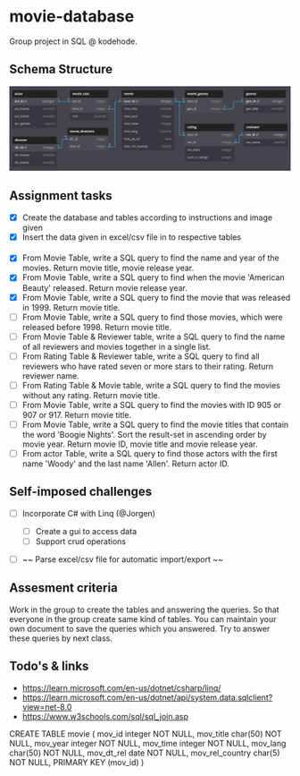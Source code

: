 # movie-database
Group project in SQL @ kodehode.

## Schema Structure
![Alt text](assets/visualization.jpg?raw=true "Visualization of projects schema structure")

## Assignment tasks
- [x] Create the database and tables according to instructions and image given
- [x] Insert the data given in excel/csv file in to respective tables
####
- [x] From Movie Table, write a SQL query to find the name and year of the movies. Return movie title, movie release year.
- [x] From Movie Table, write a SQL query to find when the movie 'American Beauty' released. Return movie release year.
- [x] From Movie Table, write a SQL query to find the movie that was released in 1999. Return movie title.
- [ ] From Movie Table, write a SQL query to find those movies, which were released before 1998. Return movie title.
- [ ] From Movie Table & Reviewer table, write a SQL query to find the name of all reviewers and movies together in a single list.
- [ ] From Rating Table & Reviewer table, write a SQL query to find all reviewers who have rated seven or more stars to their rating. Return reviewer name.
- [ ] From Rating Table & Movie table, write a SQL query to find the movies without any rating. Return movie title.
- [ ] From Movie Table, write a SQL query to find the movies with ID 905 or 907 or 917. Return movie title.
- [ ] From Movie Table, write a SQL query to find the movie titles that contain the word 'Boogie Nights'. Sort the result-set in ascending order by movie year. Return movie ID, movie title and movie release year.
- [ ] From actor Table, write a SQL query to find those actors with the first name 'Woody' and the last name 'Allen'. Return actor ID.

## Self-imposed challenges
- [ ] Incorporate C# with Linq (@Jorgen)
  - [ ] Create a gui to access data
  - [ ] Support crud operations
- [ ] ~~ Parse excel/csv file for automatic import/export ~~


## Assesment criteria
Work in the group to create the tables and answering the queries. So that everyone in the group create same kind of tables.
You can maintain your own document to save the queries which you answered. Try to answer these queries by next class.

## Todo's & links
- https://learn.microsoft.com/en-us/dotnet/csharp/linq/
- https://learn.microsoft.com/en-us/dotnet/api/system.data.sqlclient?view=net-8.0
- https://www.w3schools.com/sql/sql_join.asp

CREATE TABLE movie (
  mov_id integer NOT NULL,
  mov_title char(50) NOT NULL,
  mov_year integer NOT NULL,
  mov_time integer NOT NULL,
  mov_lang char(50) NOT NULL,
  mov_dt_rel date NOT NULL,
  mov_rel_country char(5) NOT NULL,
  PRIMARY KEY (mov_id)
)